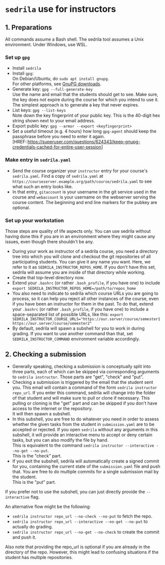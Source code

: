 # `sedrila` use for instructors

## 1. Preparations

All commands assume a Bash shell.
The sedrila tool assumes a Unix environment.
Under Windows, use WSL.

### Set up `gpg`

- Install `sedrila`
- Install `gpg`:  
  On Debian/Ubuntu, do `sudo apt install gnupg`.  
  For other platforms, see [GnuPG downloads](https://gnupg.org/download/index.html).
- Generate key: `gpg --full-generate-key`  
  Use the name and email that the students should get to see.
  Make sure, the key does not expire during the course for which you intend to use it.
  The simplest approach is to generate a key that never expires.
- List keys: `gpg --list-keys`    
  Note down the key fingerprint of your public key.
  This is the 40-digit hex string shown next to your email address. 
- Export public key:  `gpg --armor --export <keyfingerprint>`  
- Set a useful timeout (e.g. 4 hours) how long `gpg-agent` should keep the passphrase before
  you need to enter it again.  
  [HREF::https://superuser.com/questions/624343/keep-gnupg-credentials-cached-for-entire-user-session]

### Make entry in `sedrila.yaml`

- Send the course organizer your `instructor` entry for your course's `sedrila.yaml`.
  Find a copy of `sedrila.yaml` at `https://courseserver.example.org/path/course/sedrila.yaml`
  to see what such an entry looks like.
- In that entry, `gitaccount` is your username in the git service used in the course
  and `webaccount` is your username on the webserver serving the course content.
  The beginning and end line markers for the pubkey are optional.


### Set up your workstation

Those steps are quality of life aspects only. You can use sedrila without having done this if you
are in an environment where they might cause any issues, even though there shouldn't be any.

- During your work as instructor of a sedrila course, 
  you need a directory tree into which you will clone and checkout the git repositories
  of all participating students.
  You can give it any name you want. 
  Here, we refer to it as `SEDRILA_INSTRUCTOR_REPOS_HOME`.
  If you don't have this set, sedrila will assume you are inside of that directory while working.
- Create that top-level directory now.
- Extend your `.bashrc` (or rather `.bash_profile`, if you have one) to include
  `export SEDRILA_INSTRUCTOR_REPOS_HOME=/path/to/repos_home`
- You also need to indicate to sedrila which course URLs you are going to process,
  so it can help you reject all other instances of the course, even if you have been
  an instructor for them in the past.
  To do that, extend your `.bashrc` (or rather `.bash_profile`, if you have one) to include
  a space-separated list of possible URLs, like this:
  `export SEDRILA_INSTRUCTOR_COURSE_URLS="https://our.server/course/semester1 https://our.server/course/semester2"`
- By default, sedrila will spawn a subshell for you to work in during grading. If you want to use
  another command than that, set `SEDRILA_INSTRUCTOR_COMMAND` environment variable accordingly.


## 2. Checking a submission  

- Generally speaking, checking a submission is conceptually split into three parts, each of which
  can be skipped via corresponding arguments to `sedrila instructor`.
  Those parts are "get", "check" and "put".
- Checking a submission is triggered by the email that the student sent you.
  This email will contain a command of the form `sedrila instructor repo_url`.
  If you enter this command, sedrila will change into the folder of that student and will make
  sure to pull or clone if necessary. This pulling or cloning is the "get" part and can be
  skipped if you don't have access to the internet or the repository.  
  It will then spawn a subshell.
- In this subshell, you are free to do whatever you need in order to assess whether the given
  tasks from the student in `submission.yaml` are to be accepted or rejected.
  If you open `sedrila` without any arguments in this subshell, it will provide an interactive
  menu to accept or deny certain tasks, but you can also modify the file by hand.  
  This is equivalent to the command `sedrila instructor --interactive --no-get --no-put`.  
  This is the "check" part.
- If you exit the subshell, sedrila will automatically create a signed commit for you, containing
  the current state of the `submission.yaml` file and push that.
  You are free to do multiple commits for a single submission mail by the student.  
  This is the "put" part.

If you prefer not to use the subshell, you can just directly provide the `--interactive` flag.

An alternative flow might be the following:

- `sedrila instructor repo_url --no-check --no-put` to fetch the repo.
- `sedrila instructor repo_url --interactive --no-get --no-put` to actually do grading.
- `sedrila instructor repo_url --no-get --no-check` to create the commit and push it.

Also note that providing the repo_url is optional if you are already in the directory of the repo.
However, this might lead to confusing situations if the student has multiple repositories.
